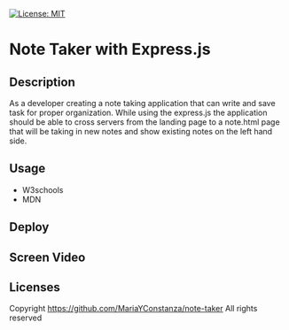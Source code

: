 [![License: MIT](https://img.shields.io/badge/License-MIT-yellow.svg)](https://opensource.org/licenses/MIT)

# Note Taker with Express.js

## Description
As a developer creating a note taking application that can write and save task for proper organization. While using the express.js the application should be able to cross servers from the landing page to a note.html page that will be taking in new notes and show existing notes on the left hand side.

## Usage
- W3schools
- MDN

## Deploy


## Screen Video


## Licenses
Copyright https://github.com/MariaYConstanza/note-taker All rights reserved
